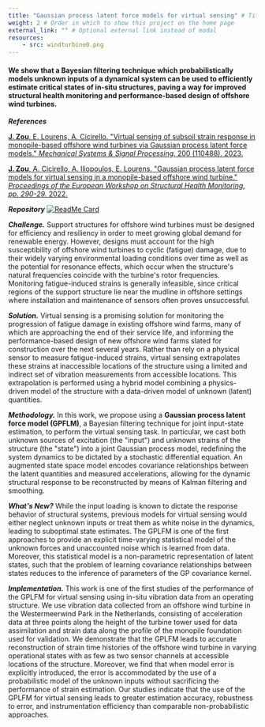 ```yaml
---
title: "Gaussian process latent force models for virtual sensing" # Title of your project
weight: 2 # Order in which to show this project on the home page
external_link: "" # Optional external link instead of modal
resources:
    - src: windturbine0.png
---
```



#### We show that a Bayesian filtering technique which probabilistically models unknown inputs of a dynamical system can be used to efficiently estimate critical states of in-situ structures, paving a way for improved structural health monitoring and performance-based design of offshore wind turbines.



***References***  

[**J. Zou**, E. Lourens, A. Cicirello. "Virtual sensing of subsoil strain response in monopile-based offshore
wind turbines via Gaussian process latent force models." *Mechanical Systems & Signal Processing.* 200 (110488). 2023.](https://www.sciencedirect.com/science/article/abs/pii/S0888327023003965?via%3Dihub)
&nbsp;

[**J. Zou**, A. Cicirello, A. Iliopoulos, E. Lourens. "Gaussian process latent force models for virtual sensing in a monopile-based
offshore wind turbine." *Proceedings of the European Workshop on Structural Health Monitoring, pp. 290-29.* 2022.](https://link.springer.com/chapter/10.1007/978-3-031-07254-3_29)

***Repository*** 
[![ReadMe Card](https://github-readme-stats.vercel.app/api/pin/?username=joannajzou&repo=GPLFM)](https://github.com/joannajzou/GPLFM)


***Challenge.***
Support structures for offshore wind turbines must be designed for efficiency and resiliency in order to meet growing global demand for renewable energy. However, designs must account for the high susceptibility of offshore wind turbines to cyclic (fatigue) damage, due to their widely varying environmental loading conditions over time as well as the potential for resonance effects, which occur when the structure's natural frequencies coincide with the turbine's rotor frequencies. Monitoring fatigue-induced strains is generally infeasible, since critical regions of the support structure lie near the mudline in offshore settings where installation and maintenance of sensors often proves unsuccessful. 


***Solution.***
Virtual sensing is a promising solution for monitoring the progression of fatigue damage in existing offshore wind farms, many of which are approaching the end of their service life, and informing the performance-based design of new offshore wind farms slated for construction over the next several years. Rather than rely on a physical sensor to measure fatigue-induced strains, virtual sensing extrapolates these strains at inaccessible locations of the structure using a limited and indirect set of vibration measurements from accessible locations. This extrapolation is performed using a hybrid model combining a physics-driven model of the structure with a data-driven model of unknown (latent) quantities. 


***Methodology.***
In this work, we propose using a **Gaussian process latent force model (GPFLM)**, a Bayesian filtering technique for joint input-state estimation, to perform the virtual sensing task. In particular, we cast both unknown sources of excitation (the "input") and unknown strains of the structure (the "state") into a joint Gaussian process model, redefining the system dynamics to be dictated by a stochastic differential equation. An augmented state space model encodes covariance relationships between the latent quantities and measured accelerations, allowing for the dynamic structural response to be reconstructed by means of Kalman filtering and smoothing. 


***What's New?***
While the input loading is known to dictate the response behavior of structural systems, previous models for virtual sensing would either neglect unknown inputs or treat them as white noise in the dynamics, leading to suboptimal state estimates. The GPLFM is one of the first approaches to provide an explicit time-varying statistical model of the unknown forces and unaccounted noise which is learned from data. Moreover, this statistical model is a non-parametric representation of latent states, such that the problem of learning covariance relationships between states reduces to the inference of parameters of the GP covariance kernel. 


***Implementation.***
This work is one of the first studies of the performance of the GPLFM for virtual sensing using in-situ vibration data from an operating structure. We use vibration data collected from an offshore wind turbine in the Westermeerwind Park in the Netherlands, consisting of acceleration data at three points along the height of the turbine tower used for data assimilation and strain data along the profile of the monopile foundation used for validation. We demonstrate that the GPLFM leads to accurate reconstruction of strain time histories of the offshore wind turbine in varying operational states with as few as two sensor channels at accessible locations of the structure. Moreover, we find that when model error is explicitly introduced, the error is accommodated by the use of a probabilistic model of the unknown inputs without sacrificing the performance of strain estimation. Our studies indicate that the use of the GPLFM for virtual sensing leads to greater estimation accuracy, robustness to error, and instrumentation efficiency than comparable non-probabilistic approaches. 